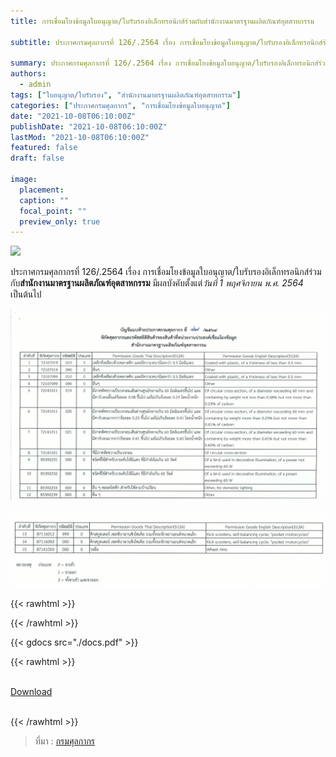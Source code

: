 ```yaml
---
title: การเชื่อมโยงข้อมูลใบอนุญาต/ใบรับรองอิเล็กทรอนิกส์ร่วมกับสำนักงานมาตรฐานผลิตภัณฑ์อุตสาหกรรม

subtitle: ประกาศกรมศุลกากรที่ 126/.2564 เรื่อง การเชื่อมโยงข้อมูลใบอนุญาต/ใบรับรองอิเล็กทรอนิกส์ร่วมกับสำนักงานมาตรฐานผลิตภัณฑ์อุตสาหกรรม

summary: ประกาศกรมศุลกากรที่ 126/.2564 เรื่อง การเชื่อมโยงข้อมูลใบอนุญาต/ใบรับรองอิเล็กทรอนิกส์ร่วมกับสำนักงานมาตรฐานผลิตภัณฑ์อุตสาหกรรม
authors:
  - admin
tags: ["ใบอนุญาต/ใบรับรอง", "สำนักงานมาตรฐานผลิตภัณฑ์อุตสาหกรรม"]
categories: ["ประกาศกรมศุลกากร", "การเชื่อมโยงข้อมูลใบอนุญาต"]
date: "2021-10-08T06:10:00Z"
publishDate: "2021-10-08T06:10:00Z"
lastMod: "2021-10-08T06:10:00Z"
featured: false
draft: false

image:
  placement:
  caption: ""
  focal_point: ""
  preview_only: true
---
```


![](featured.jpg)

ประกาศกรมศุลกากรที่ 126/.2564 เรื่อง การเชื่อมโยงข้อมูลใบอนุญาต/ใบรับรองอิเล็กทรอนิกส์ร่วมกับ**สำนักงานมาตรฐานผลิตภัณฑ์อุตสาหกรรม** มีผลบังคับตั้งแต่*วันที่ 1 พฤศจิกายน พ.ศ. 2564* เป็นต้นไป

![](./img/img-01.jpg)

![](./img/img-02.jpg)

{{< rawhtml >}}
<br>

{{< /rawhtml >}}

{{< gdocs src="./docs.pdf" >}}

{{< rawhtml >}}

<br>
<div class="article-tags">
<a class="badge badge-danger" href="./docs.pdf" target="_blank" id="download_files_new">Download</a>

</div>
<br>

{{< /rawhtml >}}

> ที่มา : [กรมศุลกากร](http://www.customs.go.th/cont_strc_download_with_docno_date.php?lang=th&top_menu=menu_homepage&current_id=14232932404f505f48464b47464b47)
